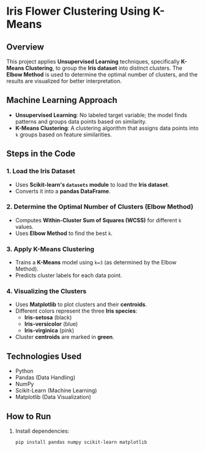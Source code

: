 # Iris Flower Clustering Using K-Means  

## Overview  
This project applies **Unsupervised Learning** techniques, specifically **K-Means Clustering**, to group the **Iris dataset** into distinct clusters. The **Elbow Method** is used to determine the optimal number of clusters, and the results are visualized for better interpretation.  

## Machine Learning Approach  
- **Unsupervised Learning**: No labeled target variable; the model finds patterns and groups data points based on similarity.  
- **K-Means Clustering**: A clustering algorithm that assigns data points into `k` groups based on feature similarities.  

## Steps in the Code  

### 1. Load the Iris Dataset  
- Uses **Scikit-learn's `datasets` module** to load the **Iris dataset**.  
- Converts it into a **pandas DataFrame**.  

### 2. Determine the Optimal Number of Clusters (Elbow Method)  
- Computes **Within-Cluster Sum of Squares (WCSS)** for different `k` values.  
- Uses **Elbow Method** to find the best `k`.  

### 3. Apply K-Means Clustering  
- Trains a **K-Means** model using `k=3` (as determined by the Elbow Method).  
- Predicts cluster labels for each data point.  

### 4. Visualizing the Clusters  
- Uses **Matplotlib** to plot clusters and their **centroids**.  
- Different colors represent the three **Iris species**:  
  - **Iris-setosa** (black)  
  - **Iris-versicolor** (blue)  
  - **Iris-virginica** (pink)  
- Cluster **centroids** are marked in **green**.  

## Technologies Used  
- Python  
- Pandas (Data Handling)  
- NumPy  
- Scikit-Learn (Machine Learning)  
- Matplotlib (Data Visualization)  

## How to Run  
1. Install dependencies:  
   ```bash
   pip install pandas numpy scikit-learn matplotlib
